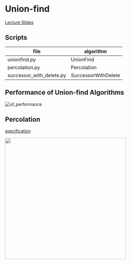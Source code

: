 # Union-find
[Lecture Slides](https://d3c33hcgiwev3.cloudfront.net/_b65e7611894ba175de27bd14793f894a_15UnionFind.pdf?Expires=1677715200&Signature=Invyy2BsyaeQiXefu0j1vBGwvMl19JqMOImwCJuiXYMaNnAbgoCPSPJ3ThG4LWKGV08OCrfshgjCml6Oj7W4pgeWSeCszPnrAE19tpNbZPTyG9ykE-kmv1SWFAGek~g~d~8bLM0QQEtDE5~7O2MSCe6qmY1C3A9yPC3bOXL7iGU_&Key-Pair-Id=APKAJLTNE6QMUY6HBC5A)

## Scripts
|file|algorithm|
|---|---|
|unionfind.py|UnionFind|
|percolation.py|Percolation|
|successor_with_delete.py|SuccessorWithDelete|

## Performance of Union-find Algorithms
![uf_performance](https://user-images.githubusercontent.com/19323409/219846472-6e943997-08aa-431b-8324-b9dd45d927ba.png)

## Percolation
[specification](https://coursera.cs.princeton.edu/algs4/assignments/percolation/specification.php)

<img src=https://coursera.cs.princeton.edu/algs4/assignments/percolation/percolates-yes.png width=400>
